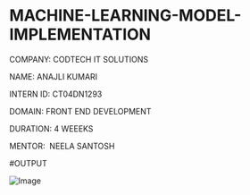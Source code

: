 # MACHINE-LEARNING-MODEL-IMPLEMENTATION

COMPANY: CODTECH IT SOLUTIONS

NAME: ANAJLI KUMARI

INTERN ID: CT04DN1293

DOMAIN: FRONT END DEVELOPMENT

DURATION: 4 WEEEKS  

MENTOR:  NEELA SANTOSH

#OUTPUT

![Image](https://github.com/user-attachments/assets/1ceb3ba8-ec92-4181-8e6a-57691e3509be)
